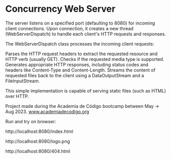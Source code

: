 # Concurrency Web Server

The server listens on a specified port (defaulting to 8080) for incoming client connections. Upon connection, it creates a new thread (WebServerDispatch) to handle each client's HTTP requests and responses.

The WebServerDispatch class processes the incoming client requests:

Parses the HTTP request headers to extract the requested resource and HTTP verb (usually GET).
Checks if the requested media type is supported.
Generates appropriate HTTP responses, including status codes and headers like Content-Type and Content-Length.
Streams the content of requested files back to the client using a DataOutputStream and a FileInputStream.

This simple implementation is capable of serving static files (such as HTML) over HTTP.

Project made during the Academia de Código bootcamp between May -> Aug 2023. www.academiadecodigo.org
<p></p>

Run and try on browser:

http://localhost:8080/index.html

http://localhost:8080/logo.png


http://localhost:8080/404.html
